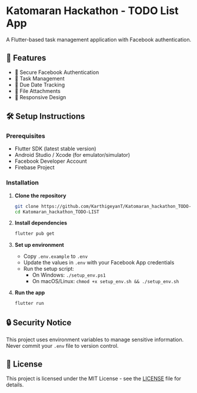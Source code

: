 # Katomaran Hackathon - TODO List App

A Flutter-based task management application with Facebook authentication.

## 🚀 Features

- 🔐 Secure Facebook Authentication
- 📝 Task Management
- 📅 Due Date Tracking
- 📎 File Attachments
- 📱 Responsive Design

## 🛠️ Setup Instructions

### Prerequisites
- Flutter SDK (latest stable version)
- Android Studio / Xcode (for emulator/simulator)
- Facebook Developer Account
- Firebase Project

### Installation

1. **Clone the repository**
   ```bash
   git clone https://github.com/KarthigeyanT/Katomaran_hackathon_TODO-LIST.git
   cd Katomaran_hackathon_TODO-LIST
   ```

2. **Install dependencies**
   ```bash
   flutter pub get
   ```

3. **Set up environment**
   - Copy `.env.example` to `.env`
   - Update the values in `.env` with your Facebook App credentials
   - Run the setup script:
     - On Windows: `./setup_env.ps1`
     - On macOS/Linux: `chmod +x setup_env.sh && ./setup_env.sh`

4. **Run the app**
   ```bash
   flutter run
   ```

## 🔒 Security Notice

This project uses environment variables to manage sensitive information. Never commit your `.env` file to version control.

## 📄 License

This project is licensed under the MIT License - see the [LICENSE](LICENSE) file for details.
